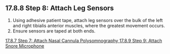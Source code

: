 ## 17.8.8 Step 8: Attach Leg Sensors

1. Using adhesive patient tape, attach leg sensors over the bulk of the left and right tibialis anterior muscles, where the greatest movement occurs.
2. Ensure sensors are taped at both ends.


<div class="center">
<div class="btn-group">
  <a href=":pages_path:/manuals/polysomnography/17-08-07-step7.md" class="btn btn-default">
    <span class="glyphicon glyphicon-chevron-left"></span>
    17.8.7 Step 7: Attach Nasal Cannula
  </a>

  <a href=":pages_path:/manuals/polysomnography" class="btn btn-default">
    <span class="glyphicon glyphicon-chevron-up"></span>
    Polysomnography
  </a>

  <a href=":pages_path:/manuals/polysomnography/17-08-09-step9.md" class="btn btn-success">
    17.8.9 Step 9: Attach Snore Microphone
    <span class="glyphicon glyphicon-chevron-right"></span>
  </a>
</div>
</div>

